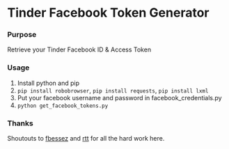 # Tinder Facebook Token Generator

### Purpose

Retrieve your Tinder Facebook ID & Access Token

### Usage

1. Install python and pip
2. `pip install robobrowser`, `pip install requests`, `pip install lxml`
3. Put your facebook username and password in facebook_credentials.py
4. `python get_facebook_tokens.py`

### Thanks

Shoutouts to [fbessez](https://github.com/fbessez/Tinder) and [rtt](https://gist.github.com/rtt/10403467#file-tinder-api-documentation-md) for all the hard work here.
